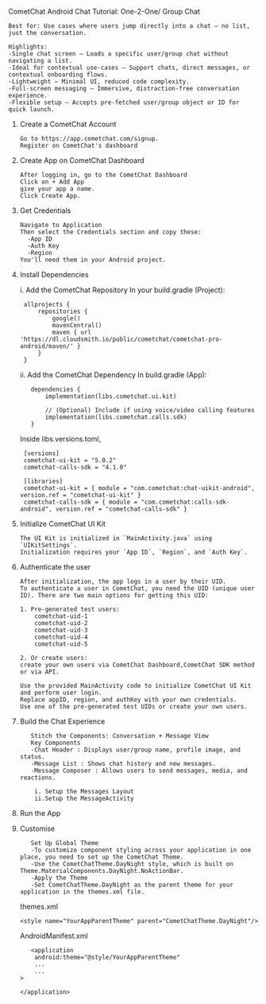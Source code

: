 CometChat Android Chat Tutorial: One-2-One/ Group Chat

    Best for: Use cases where users jump directly into a chat — no list, just the conversation.
    
    Highlights:
    -Single chat screen – Loads a specific user/group chat without navigating a list.
    -Ideal for contextual use-cases – Support chats, direct messages, or contextual onboarding flows.
    -Lightweight – Minimal UI, reduced code complexity.
    -Full-screen messaging – Immersive, distraction-free conversation experience.
    -Flexible setup – Accepts pre-fetched user/group object or ID for quick launch.

1. Create a CometChat Account

       Go to https://app.cometchat.com/signup.
       Register on CometChat's dashboard
   
2. Create App on CometChat Dashboard

       After logging in, go to the CometChat Dashboard
       Click on + Add App     
       give your app a name.
       Click Create App.

3. Get Credentials

       Navigate to Application
       Then select the Credentials section and copy these:
         -App ID
         -Auth Key
         -Region
       You'll need them in your Android project.

4. Install Dependencies

    i. Add the CometChat Repository
        In your build.gradle (Project):

        allprojects {
            repositories {
                google()
                mavenCentral()
                maven { url 'https://dl.cloudsmith.io/public/cometchat/cometchat-pro-android/maven/' }
            }
        }
    ii. Add the CometChat Dependency
      In build.gradle (App):
         
          dependencies {
              implementation(libs.cometchat.ui.kit)
          
              // (Optional) Include if using voice/video calling features
              implementation(libs.cometchat.calls.sdk)
          }
          
      Inside libs.versions.toml,
      
        [versions]
        cometchat-ui-kit = "5.0.2"
        cometchat-calls-sdk = "4.1.0"
    
        [libraries]
        cometchat-ui-kit = { module = "com.cometchat:chat-uikit-android", version.ref = "cometchat-ui-kit" }
        cometchat-calls-sdk = { module = "com.cometchat:calls-sdk-android", version.ref = "cometchat-calls-sdk" }
    
5. Initialize CometChat UI Kit  

       The UI Kit is initialized in `MainActivity.java` using `UIKitSettings`.
       Initialization requires your `App ID`, `Region`, and `Auth Key`.
   
6. Authenticate the user

       After initialization, the app logs in a user by their UID.
       To authenticate a user in CometChat, you need the UID (unique user ID). There are two main options for getting this UID:
        
       1. Pre-generated test users:
           cometchat-uid-1 
           cometchat-uid-2 
           cometchat-uid-3  
           cometchat-uid-4  
           cometchat-uid-5
   
       2. Or create users:
       create your own users via CometChat Dashboard,CometChat SDK method or via API.

       Use the provided MainActivity code to initialize CometChat UI Kit and perform user login.
       Replace appID, region, and authKey with your own credentials.
       Use one of the pre-generated test UIDs or create your own users.
   
8. Build the Chat Experience

          Stitch the Components: Conversation + Message View
          Key Components
          -Chat Header : Displays user/group name, profile image, and status.
          -Message List : Shows chat history and new messages.
          -Message Composer : Allows users to send messages, media, and reactions.

           i. Setup the Messages Layout
           ii.Setup the MessageActivity
       
9. Run the App
    
10. Customise
    
           Set Up Global Theme
           -To customize component styling across your application in one place, you need to set up the CometChat Theme.
           -Use the CometChatTheme.DayNight style, which is built on Theme.MaterialComponents.DayNight.NoActionBar.
           -Apply the Theme
           -Set CometChatTheme.DayNight as the parent theme for your application in the themes.xml file.

     themes.xml
    
        <style name="YourAppParentTheme" parent="CometChatTheme.DayNight"/>
     
     AndroidManifest.xml   
    
           <application
            android:theme="@style/YourAppParentTheme"
            ...
            ...
        >
    
        </application>

